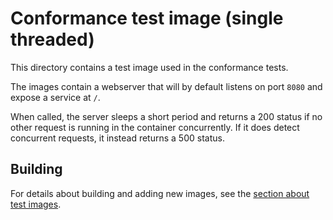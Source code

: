 # Conformance test image (single threaded)

This directory contains a test image used in the conformance tests.

The images contain a webserver that will by default listens on port `8080` and
expose a service at `/`.

When called, the server sleeps a short period and returns a 200 status if no
other request is running in the container concurrently. If it does detect
concurrent requests, it instead returns a 500 status.

## Building

For details about building and adding new images, see the
[section about test images](/test/README.md#test-images).

